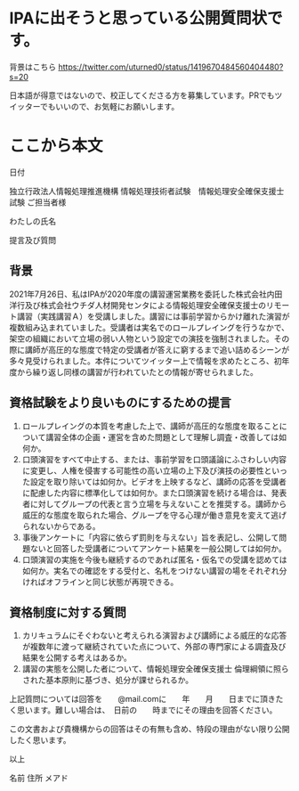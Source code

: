 # IPAに出そうと思っている公開質問状です。

背景はこちら https://twitter.com/uturned0/status/1419670484560404480?s=20

日本語が得意ではないので、校正してくださる方を募集しています。PRでもツイッターでもいいので、お気軽にお願いします。



# ここから本文


日付

独立行政法人情報処理推進機構
情報処理技術者試験　情報処理安全確保支援士試験
ご担当者様

わたしの氏名

提言及び質問

## 背景
2021年7月26日、私はIPAが2020年度の講習運営業務を委託した株式会社内田洋行及び株式会社ウチダ人材開発センタによる情報処理安全確保支援士のリモート講習（実践講習Ａ）を受講しました。講習には事前学習からかけ離れた演習が複数組み込まれていました。受講者は実名でのロールプレイングを行うなかで、架空の組織において立場の弱い人物という設定での演技を強制されました。その際に講師が高圧的な態度で特定の受講者が答えに窮するまで追い詰めるシーンが多々見受けられました。本件についてツイッター上で情報を求めたところ、初年度から繰り返し同様の講習が行われていたとの情報が寄せられました。

## 資格試験をより良いものにするための提言
1.	ロールプレイングの本質を考慮した上で、講師が高圧的な態度を取ることについて講習全体の企画・運営を含めた問題として理解し調査・改善しては如何か。
2.	口頭演習をすべて中止する、または、事前学習を口頭議論にふさわしい内容に変更し、人権を侵害する可能性の高い立場の上下及び演技の必要性といった設定を取り除いては如何か。ビデオを上映するなど、講師の応答を受講者に配慮した内容に標準化しては如何か。また口頭演習を続ける場合は、発表者に対してグループの代表と言う立場を与えないことを推奨する。講師から威圧的な態度を取られた場合、グループを守る心理が働き意見を変えて逃げられないからである。
4.	事後アンケートに「内容に依らず罰則を与えない」旨を表記し、公開して問題ないと回答した受講者についてアンケート結果を一般公開しては如何か。
5.	口頭演習の実施を今後も継続するのであれば匿名・仮名での受講を認めては如何か。実名での確認をする受付と、名札をつけない講習の場をそれぞれ分ければオフラインと同じ状態が再現できる。

## 資格制度に対する質問
1.	カリキュラムにそぐわないと考えられる演習および講師による威圧的な応答が複数年に渡って継続されていた点について、外部の専門家による調査及び結果を公開する考えはあるか。
2.	講習の実態を公開した者について、情報処理安全確保支援士 倫理綱領に照らされた基本原則に基づき、処分が課せられるか。

上記質問については回答を　　@mail.comに　　年　　月　　日までに頂きたく思います。難しい場合は、　日前の　　時までにその理由を回答ください。


この文書および貴機構からの回答はその有無も含め、特段の理由がない限り公開したく思います。

以上

名前
住所
メアド
